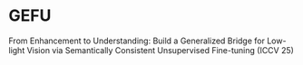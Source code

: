 # GEFU
From Enhancement to Understanding: Build a Generalized Bridge for Low-light Vision via Semantically Consistent Unsupervised Fine-tuning (ICCV 25)
